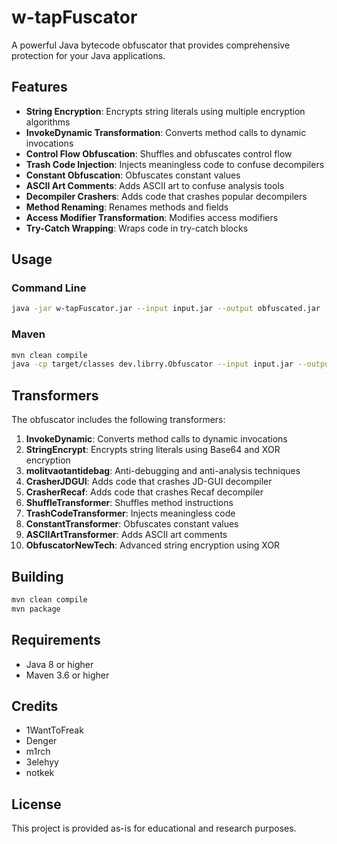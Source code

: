 # w-tapFuscator

A powerful Java bytecode obfuscator that provides comprehensive protection for your Java applications.

## Features

- **String Encryption**: Encrypts string literals using multiple encryption algorithms
- **InvokeDynamic Transformation**: Converts method calls to dynamic invocations
- **Control Flow Obfuscation**: Shuffles and obfuscates control flow
- **Trash Code Injection**: Injects meaningless code to confuse decompilers
- **Constant Obfuscation**: Obfuscates constant values
- **ASCII Art Comments**: Adds ASCII art to confuse analysis tools
- **Decompiler Crashers**: Adds code that crashes popular decompilers
- **Method Renaming**: Renames methods and fields
- **Access Modifier Transformation**: Modifies access modifiers
- **Try-Catch Wrapping**: Wraps code in try-catch blocks

## Usage

### Command Line

```bash
java -jar w-tapFuscator.jar --input input.jar --output obfuscated.jar
```

### Maven

```bash
mvn clean compile
java -cp target/classes dev.librry.Obfuscator --input input.jar --output obfuscated.jar
```

## Transformers

The obfuscator includes the following transformers:

1. **InvokeDynamic**: Converts method calls to dynamic invocations
2. **StringEncrypt**: Encrypts string literals using Base64 and XOR encryption
3. **molitvaotantidebag**: Anti-debugging and anti-analysis techniques
4. **CrasherJDGUI**: Adds code that crashes JD-GUI decompiler
5. **CrasherRecaf**: Adds code that crashes Recaf decompiler
6. **ShuffleTransformer**: Shuffles method instructions
7. **TrashCodeTransformer**: Injects meaningless code
8. **ConstantTransformer**: Obfuscates constant values
9. **ASCIIArtTransformer**: Adds ASCII art comments
10. **ObfuscatorNewTech**: Advanced string encryption using XOR

## Building

```bash
mvn clean compile
mvn package
```

## Requirements

- Java 8 or higher
- Maven 3.6 or higher

## Credits

- 1WantToFreak
- Denger
- m1rch
- 3elehyy
- notkek

## License

This project is provided as-is for educational and research purposes.



